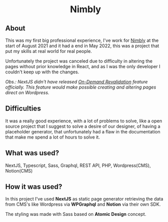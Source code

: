 <h1 align="center">
Nimbly
</h1>

## About

This was my first big professional experience, I've work for [Nimbly] at the start of
August 2021 and it had a end in May 2022, this was a project that put my skills at
real world for real people.

Unfortunately the project was canceled due to difficulty in altering the pages without
prior knowledge in React, and as I was the only developer I couldn't keep up with
the changes.

*Obs.: NextJS didn't have released [On-Demand Revalidation] feature officially. This feature would make possible creating and altering pages direct on Wordpress.*

## Difficulties

It was a really good experience, with a lot of problems to solve, like a open source
project that I suggest to solve a desire of our designer, of having a placeholder
generator, that unfortunately had a flaw in the documentation that make me spend
a lot of hours to solve it.

## What was used?

NextJS, Typescript, Sass, Graphql, REST API, PHP, Wordpress(CMS), Notion(CMS)

## How it was used?

In this project I've used **NextJS** as static page generator retrieving the data from
CMS's like Wordpress via **WPGraphql** and **Notion** via their own SDK.

The styling was made with Sass based on **Atomic Design** concept.

<!-- VARIABLES -->

[nimbly]: https://www.linkedin.com/company/benimbly
[on-demand revalidation]: https://nextjs.org/docs/basic-features/data-fetching/incremental-static-regeneration#on-demand-revalidation

